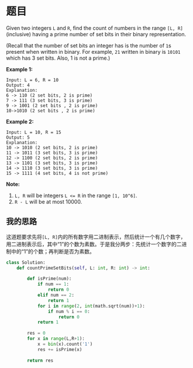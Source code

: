 # 题目

Given two integers `L` and `R`, find the count of numbers in the range `[L, R]` (inclusive) having a prime number of set bits in their binary representation.

(Recall that the number of set bits an integer has is the number of `1`s present when written in binary. For example, `21` written in binary is `10101` which has 3 set bits. Also, 1 is not a prime.)



**Example 1:**

```
Input: L = 6, R = 10
Output: 4
Explanation:
6 -> 110 (2 set bits, 2 is prime)
7 -> 111 (3 set bits, 3 is prime)
9 -> 1001 (2 set bits , 2 is prime)
10->1010 (2 set bits , 2 is prime)
```



**Example 2:**

```
Input: L = 10, R = 15
Output: 5
Explanation:
10 -> 1010 (2 set bits, 2 is prime)
11 -> 1011 (3 set bits, 3 is prime)
12 -> 1100 (2 set bits, 2 is prime)
13 -> 1101 (3 set bits, 3 is prime)
14 -> 1110 (3 set bits, 3 is prime)
15 -> 1111 (4 set bits, 4 is not prime)
```



**Note:**

1. `L, R` will be integers `L <= R` in the range `[1, 10^6]`.
2. `R - L` will be at most 10000.

## 我的思路

这道题要求先将`[L, R]`内的所有数字用二进制表示，然后统计一个有几个数字，用二进制表示后，其中“1”的个数为素数。于是我分两步：先统计一个数字的二进制中的“1”的个数；再判断是否为素数。

```python
class Solution:
    def countPrimeSetBits(self, L: int, R: int) -> int:
        
        def isPrime(num):
            if num == 1:
                return 0
            elif num == 2:
                return 1
            for i in range(2, int(math.sqrt(num))+1):
                if num % i == 0:
                    return 0
            return 1
        
        res = 0
        for x in range(L,R+1):
            x = bin(x).count('1')
            res += isPrime(x)
            
        return res
```

